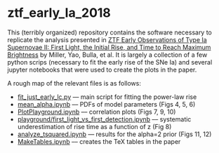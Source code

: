 # ztf_early_Ia_2018

This (terribly organized) repository contains the software necessary to replicate the analysis presented in [ZTF Early Observations of Type Ia Supernovae II: First Light, the Initial Rise, and Time to Reach Maximum Brightness](https://ui.adsabs.harvard.edu/abs/2020arXiv200100598M/abstract) by Miller, Yao, Bulla, et al. It is largely a collection of a few python scrips (necessary to fit the early rise of the SNe Ia) and several jupyter notebooks that were used to create the plots in the paper. 

A rough map of the relevant files is as follows:

 * [fit_just_early_lc.py](playground/fit_just_early_lc.py) –– main script for fitting the power-law rise
 * [mean_alpha.ipynb](playground/mean_alpha.ipynb) –– PDFs of model parameters (Figs 4, 5, 6) 
 * [PlotPlayground.ipynb](playground/PlotPlayground.ipynb) –– correlation plots (Figs 7, 9, 10) 
 * [playground/first_light_vs_first_detection.ipynb](playground/first_light_vs_first_detection.ipynb) –– systematic underestimation of rise time as a function of z (Fig 8) 
 * [analyze_tsquared.ipynb](playground/analyze_tsquared.ipynb) –– results for the alpha=2 prior (Figs 11, 12) 
 * [MakeTables.ipynb](playground/MakeTables.ipynb) –– creates the TeX tables in the paper